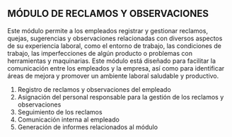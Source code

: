 ## MÓDULO DE RECLAMOS Y OBSERVACIONES 

Este módulo permite a los empleados registrar y gestionar reclamos, quejas, sugerencias y observaciones relacionadas con diversos aspectos de su experiencia laboral, como el entorno de trabajo, las condiciones de trabajo, las imperfecciones de algún producto o problemas con herramientas y maquinarias. Este módulo está diseñado para facilitar la comunicación entre los empleados y la empresa, así como para identificar áreas de mejora y promover un ambiente laboral saludable y productivo.
1. Registro de reclamos y observaciones del empleado
2. Asignación del personal responsable para la gestión de los reclamos y observaciones
3. Seguimiento de los reclamos
4. Comunicación interna al empleado
5. Generación de informes relacionados al módulo
